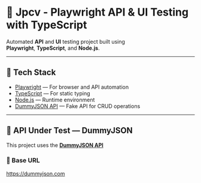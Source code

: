 # 🧪 Jpcv - Playwright API & UI Testing with TypeScript

Automated **API** and **UI** testing project built using  
**Playwright**, **TypeScript**, and **Node.js**.

---

## 🚀 Tech Stack

- [Playwright](https://playwright.dev/) — For browser and API automation
- [TypeScript](https://www.typescriptlang.org/) — For static typing
- [Node.js](https://nodejs.org/) — Runtime environment
- [DummyJSON API](https://dummyjson.com/docs/products) — Fake API for CRUD operations

---

## 🧩 API Under Test — DummyJSON

This project uses the **[DummyJSON API](https://dummyjson.com)**

### 🔗 Base URL

https://dummyjson.com
